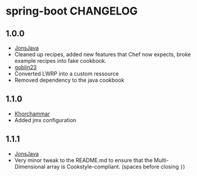 spring-boot CHANGELOG
====

## 1.0.0
- [JonsJava](https://github.com/jonsjava)
- Cleaned up recipes, added new features that Chef now expects, broke example recipes into fake cookbook.
- [goblin23](https://github.com/goblin23)
- Converted LWRP into a custom ressource
- Removed dependency to the java cookbook
## 1.1.0
- [Khorchammar](https://github.com/Khorchammar)
- Added jmx configuration

## 1.1.1
- [JonsJava](https://github.com/jonsjava)
- Very minor tweak to the README.md to ensure that the Multi-Dimensional array is Cookstyle-compliant. (spaces before closing `}`)
